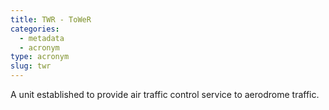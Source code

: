 ```yaml
---
title: TWR - ToWeR
categories:
  - metadata
  - acronym
type: acronym
slug: twr
---
```


A unit established to provide air traffic control service to aerodrome traffic.
